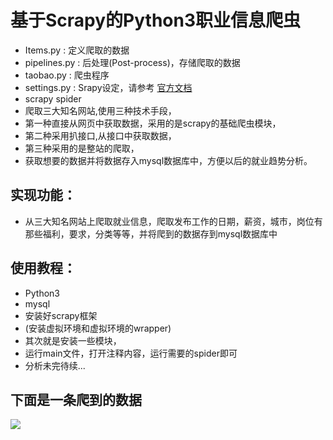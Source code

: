 # 基于Scrapy的Python3职业信息爬虫
* Items.py : 定义爬取的数据
* pipelines.py : 后处理(Post-process)，存储爬取的数据
* taobao.py : 爬虫程序
* settings.py : Srapy设定，请参考 [官方文档](https://scrapy-chs.readthedocs.io/zh_CN/latest/topics/settings.html#topics-settings-ref)
* scrapy spider
* 爬取三大知名网站,使用三种技术手段，
* 第一种直接从网页中获取数据，采用的是scrapy的基础爬虫模块，
* 第二种采用扒接口,从接口中获取数据，
* 第三种采用的是整站的爬取，
* 获取想要的数据并将数据存入mysql数据库中，方便以后的就业趋势分析。
## 实现功能：
* 从三大知名网站上爬取就业信息，爬取发布工作的日期，薪资，城市，岗位有那些福利，要求，分类等等，并将爬到的数据存到mysql数据库中
##  使用教程：
* Python3
* mysql
* 安装好scrapy框架
* (安装虚拟环境和虚拟环境的wrapper)
* 其次就是安装一些模块，
* 运行main文件，打开注释内容，运行需要的spider即可
* 分析未完待续...  
##  下面是一条爬到的数据

![](https://github.com/wqh0109663/JobSpiders/raw/master/JobSpiders/images/java.png)   


